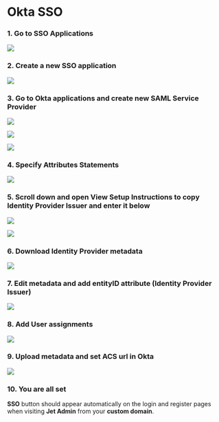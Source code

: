 # Okta SSO

### 1. Go to SSO Applications

![](<../../../.gitbook/assets/image (303).png>)

### 2. Create a new SSO application

![](<../../../.gitbook/assets/image (754).png>)

### 3. Go to Okta applications and create new SAML Service Provider

![](<../../../.gitbook/assets/image (757).png>)

![](<../../../.gitbook/assets/image (758).png>)

![](<../../../.gitbook/assets/image (759).png>)

### 4. Specify Attributes Statements

![](<../../../.gitbook/assets/image (760).png>)

### 5. Scroll down and open View Setup Instructions to copy Identity Provider Issuer and enter it below

![](<../../../.gitbook/assets/image (761).png>)

![](<../../../.gitbook/assets/image (766).png>)

### 6. Download Identity Provider metadata

![](<../../../.gitbook/assets/image (763).png>)

### 7. Edit metadata and add entityID attribute (Identity Provider Issuer)

![](<../../../.gitbook/assets/image (764).png>)

### 8. Add User assignments

![](<../../../.gitbook/assets/image (765).png>)

### 9. Upload metadata and set ACS url in Okta

![](<../../../.gitbook/assets/image (755).png>)

### 10. You are all set <a href="#10-you-are-all-set" id="10-you-are-all-set"></a>

**SSO** button should appear automatically on the login and register pages when visiting **Jet Admin** from your **custom domain**.
